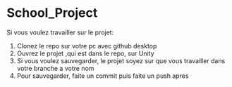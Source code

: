 # School_Project

Si vous voulez travailler sur le projet:

1. Clonez le repo sur votre pc avec github desktop
2. Ouvrez le projet ,qui est dans le repo, sur Unity
3. Si vous voulez sauvegarder, le projet soyez sur que vous travailler dans votre branche a votre nom
4. Pour sauvegarder, faite un commit puis faite un push apres
